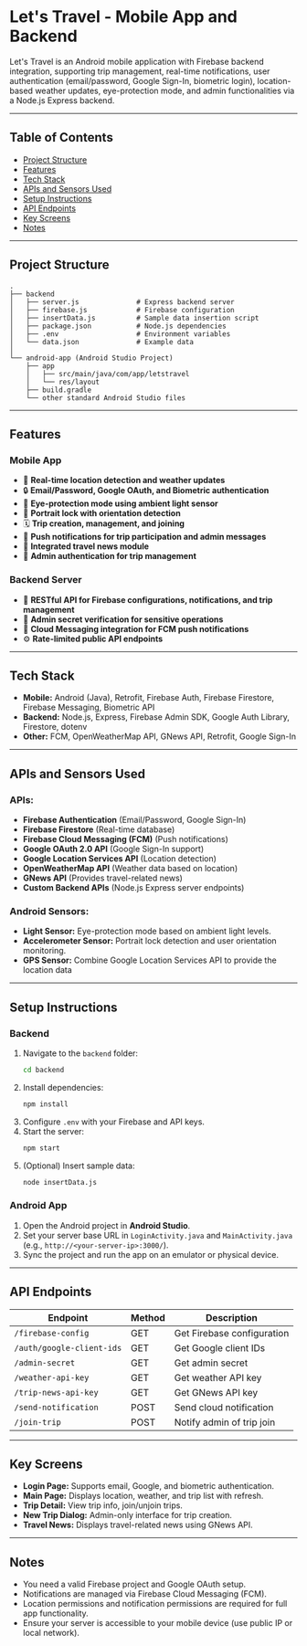 
# Let's Travel - Mobile App and Backend

Let's Travel is an Android mobile application with Firebase backend integration, supporting trip management, real-time notifications, user authentication (email/password, Google Sign-In, biometric login), location-based weather updates, eye-protection mode, and admin functionalities via a Node.js Express backend.

---

## Table of Contents
- [Project Structure](#project-structure)
- [Features](#features)
- [Tech Stack](#tech-stack)
- [APIs and Sensors Used](#apis-and-sensors-used)
- [Setup Instructions](#setup-instructions)
- [API Endpoints](#api-endpoints)
- [Key Screens](#key-screens)
- [Notes](#notes)

---

## Project Structure

```plaintext
.
├── backend
│   ├── server.js              # Express backend server
│   ├── firebase.js            # Firebase configuration
│   ├── insertData.js          # Sample data insertion script
│   ├── package.json           # Node.js dependencies
│   ├── .env                   # Environment variables
│   └── data.json              # Example data
│
└── android-app (Android Studio Project)
    ├── app
    │   ├── src/main/java/com/app/letstravel
    │   └── res/layout
    ├── build.gradle
    └── other standard Android Studio files
```

---

## Features

### Mobile App
- 📍 **Real-time location detection and weather updates**
- 🔒 **Email/Password, Google OAuth, and Biometric authentication**
- 🌙 **Eye-protection mode using ambient light sensor**
- 🛑 **Portrait lock with orientation detection**
- 🗓️ **Trip creation, management, and joining**
- 🔔 **Push notifications for trip participation and admin messages**
- 📰 **Integrated travel news module**
- 🔐 **Admin authentication for trip management**

### Backend Server
- 🚀 **RESTful API for Firebase configurations, notifications, and trip management**
- 🔑 **Admin secret verification for sensitive operations**
- 📡 **Cloud Messaging integration for FCM push notifications**
- ⚙️ **Rate-limited public API endpoints**

---

## Tech Stack

- **Mobile:** Android (Java), Retrofit, Firebase Auth, Firebase Firestore, Firebase Messaging, Biometric API
- **Backend:** Node.js, Express, Firebase Admin SDK, Google Auth Library, Firestore, dotenv
- **Other:** FCM, OpenWeatherMap API, GNews API, Retrofit, Google Sign-In

---

## APIs and Sensors Used

### APIs:
- **Firebase Authentication** (Email/Password, Google Sign-In)
- **Firebase Firestore** (Real-time database)
- **Firebase Cloud Messaging (FCM)** (Push notifications)
- **Google OAuth 2.0 API** (Google Sign-In support)
- **Google Location Services API** (Location detection)
- **OpenWeatherMap API** (Weather data based on location)
- **GNews API** (Provides travel-related news)
- **Custom Backend APIs** (Node.js Express server endpoints)

### Android Sensors:
- **Light Sensor:** Eye-protection mode based on ambient light levels.
- **Accelerometer Sensor:** Portrait lock detection and user orientation monitoring.
- **GPS Sensor:** Combine Google Location Services API to provide the location data

---

## Setup Instructions

### Backend
1. Navigate to the `backend` folder:
    ```bash
    cd backend
    ```
2. Install dependencies:
    ```bash
    npm install
    ```
3. Configure `.env` with your Firebase and API keys.
4. Start the server:
    ```bash
    npm start
    ```
5. (Optional) Insert sample data:
    ```bash
    node insertData.js
    ```

### Android App
1. Open the Android project in **Android Studio**.
2. Set your server base URL in `LoginActivity.java` and `MainActivity.java` (e.g., `http://<your-server-ip>:3000/`).
3. Sync the project and run the app on an emulator or physical device.

---

## API Endpoints

| Endpoint                  | Method | Description                    |
|---------------------------|--------|--------------------------------|
| `/firebase-config`        | GET    | Get Firebase configuration     |
| `/auth/google-client-ids` | GET    | Get Google client IDs          |
| `/admin-secret`           | GET    | Get admin secret               |
| `/weather-api-key`        | GET    | Get weather API key            |
| `/trip-news-api-key`      | GET    | Get GNews API key              |
| `/send-notification`      | POST   | Send cloud notification        |
| `/join-trip`              | POST   | Notify admin of trip join      |

---

## Key Screens
- **Login Page:** Supports email, Google, and biometric authentication.
- **Main Page:** Displays location, weather, and trip list with refresh.
- **Trip Detail:** View trip info, join/unjoin trips.
- **New Trip Dialog:** Admin-only interface for trip creation.
- **Travel News:** Displays travel-related news using GNews API.

---

## Notes
- You need a valid Firebase project and Google OAuth setup.
- Notifications are managed via Firebase Cloud Messaging (FCM).
- Location permissions and notification permissions are required for full app functionality.
- Ensure your server is accessible to your mobile device (use public IP or local network).
